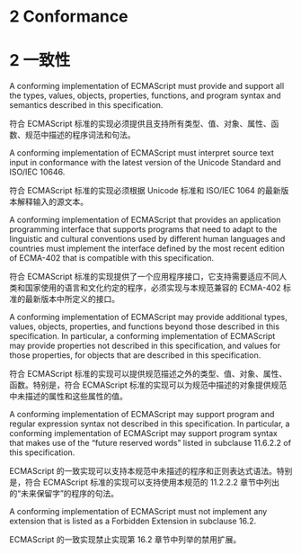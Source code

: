 # 2 Conformance

# 2 一致性

A conforming implementation of ECMAScript must provide and support all the types, values, objects, properties, functions, and program syntax and semantics described in this specification.

符合 ECMAScript 标准的实现必须提供且支持所有类型、值、对象、属性、函数、规范中描述的程序词法和句法。

A conforming implementation of ECMAScript must interpret source text input in conformance with the latest version of the Unicode Standard and ISO/IEC 10646.

符合 ECMAScript 标准的实现必须根据 Unicode 标准和 ISO/IEC 1064 的最新版本解释输入的源文本。

A conforming implementation of ECMAScript that provides an application programming interface that supports programs that need to adapt to the linguistic and cultural conventions used by different human languages and countries must implement the interface defined by the most recent edition of ECMA-402 that is compatible with this specification.

符合 ECMAScript 标准的实现提供了一个应用程序接口，它支持需要适应不同人类和国家使用的语言和文化约定的程序，必须实现与本规范兼容的 ECMA-402 标准的最新版本中所定义的接口。

A conforming implementation of ECMAScript may provide additional types, values, objects, properties, and functions beyond those described in this specification. In particular, a conforming implementation of ECMAScript may provide properties not described in this specification, and values for those properties, for objects that are described in this specification.

符合 ECMAScript 标准的实现可以提供规范描述之外的类型、值、对象、属性、函数。特别是，符合 ECMAScript 标准的实现可以为规范中描述的对象提供规范中未描述的属性和这些属性的值。

A conforming implementation of ECMAScript may support program and regular expression syntax not described in this specification. In particular, a conforming implementation of ECMAScript may support program syntax that makes use of the “future reserved words” listed in subclause 11.6.2.2 of this specification.

ECMAScript 的一致实现可以支持本规范中未描述的程序和正则表达式语法。特别是，符合 ECMAScript 标准的实现可以支持使用本规范的 11.2.2.2 章节中列出的“未来保留字”的程序的句法。

A conforming implementation of ECMAScript must not implement any extension that is listed as a Forbidden Extension in subclause 16.2.

ECMAScript 的一致实现禁止实现第 16.2 章节中列举的禁用扩展。
